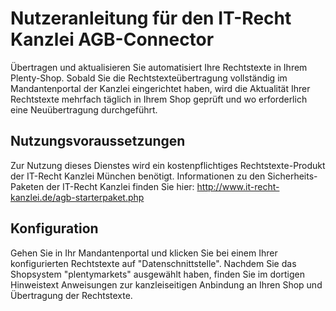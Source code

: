 # Nutzeranleitung für den IT-Recht Kanzlei AGB-Connector
 
Übertragen und aktualisieren Sie automatisiert Ihre Rechtstexte in Ihrem Plenty-Shop.
Sobald Sie die Rechtstexteübertragung vollständig im Mandantenportal der Kanzlei eingerichtet haben, wird die Aktualität Ihrer Rechtstexte mehrfach täglich in Ihrem Shop geprüft und wo erforderlich eine Neuübertragung durchgeführt.
 
## Nutzungsvoraussetzungen
 
Zur Nutzung dieses Dienstes wird ein kostenpflichtiges Rechtstexte-Produkt der IT-Recht Kanzlei München benötigt.
Informationen zu den Sicherheits-Paketen der IT-Recht Kanzlei finden Sie hier:
http://www.it-recht-kanzlei.de/agb-starterpaket.php
 
## Konfiguration
 
Gehen Sie in Ihr Mandantenportal und klicken Sie bei einem Ihrer konfigurierten Rechtstexte auf "Datenschnittstelle". Nachdem Sie das Shopsystem "plentymarkets" ausgewählt haben, finden Sie im dortigen Hinweistext Anweisungen zur kanzleiseitigen Anbindung an Ihren Shop und Übertragung der Rechtstexte.
